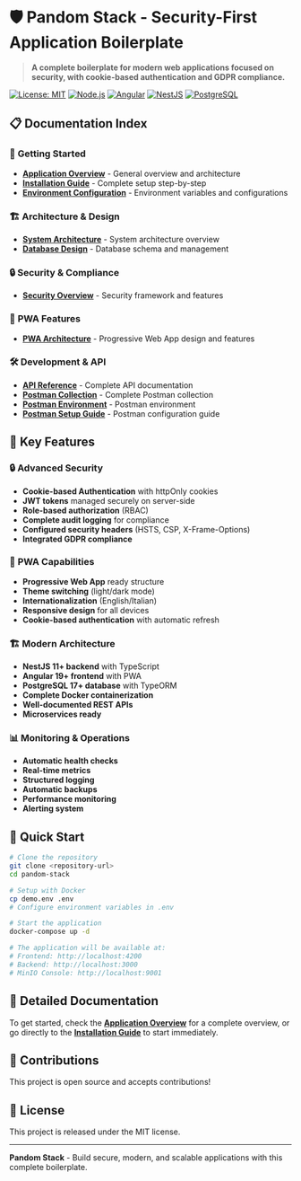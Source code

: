 # 🛡️ Pandom Stack - Security-First Application Boilerplate

> **A complete boilerplate for modern web applications focused on security, with cookie-based authentication and GDPR compliance.**

[![License: MIT](https://img.shields.io/badge/License-MIT-yellow.svg)](https://opensource.org/licenses/MIT)
[![Node.js](https://img.shields.io/badge/Node.js-18+-green.svg)](https://nodejs.org/)
[![Angular](https://img.shields.io/badge/Angular-19+-red.svg)](https://angular.io/)
[![NestJS](https://img.shields.io/badge/NestJS-11+-red.svg)](https://nestjs.com/)
[![PostgreSQL](https://img.shields.io/badge/PostgreSQL-17+-blue.svg)](https://www.postgresql.org/)

## 📋 Documentation Index

### 🚀 **Getting Started**
- [**Application Overview**](./overview.md) - General overview and architecture
- [**Installation Guide**](./installation.md) - Complete setup step-by-step
- [**Environment Configuration**](./configuration/environment-vars.md) - Environment variables and configurations

### 🏗️ **Architecture & Design**
- [**System Architecture**](./architecture/system-architecture.md) - System architecture overview
- [**Database Design**](./architecture/database-design.md) - Database schema and management

### 🔒 **Security & Compliance**
- [**Security Overview**](./security/security-overview.md) - Security framework and features

### 📱 **PWA Features**
- [**PWA Architecture**](./architecture/system-architecture.md#pwa-architecture) - Progressive Web App design and features

### 🛠️ **Development & API**
- [**API Reference**](./api/api-reference.md) - Complete API documentation
- [**Postman Collection**](./api/pandom-postman-collection.json) - Complete Postman collection
- [**Postman Environment**](./api/pandom-postman-environment.json) - Postman environment
- [**Postman Setup Guide**](./api/postman-setup-guide.md) - Postman configuration guide

## 🎯 **Key Features**

### 🔒 **Advanced Security**
- **Cookie-based Authentication** with httpOnly cookies
- **JWT tokens** managed securely on server-side
- **Role-based authorization** (RBAC)
- **Complete audit logging** for compliance
- **Configured security headers** (HSTS, CSP, X-Frame-Options)
- **Integrated GDPR compliance**

### 📱 **PWA Capabilities**
- **Progressive Web App** ready structure
- **Theme switching** (light/dark mode)
- **Internationalization** (English/Italian)
- **Responsive design** for all devices
- **Cookie-based authentication** with automatic refresh

### 🏗️ **Modern Architecture**
- **NestJS 11+ backend** with TypeScript
- **Angular 19+ frontend** with PWA
- **PostgreSQL 17+ database** with TypeORM
- **Complete Docker containerization**
- **Well-documented REST APIs**
- **Microservices ready**

### 📊 **Monitoring & Operations**
- **Automatic health checks**
- **Real-time metrics**
- **Structured logging**
- **Automatic backups**
- **Performance monitoring**
- **Alerting system**

## 🚀 **Quick Start**

```bash
# Clone the repository
git clone <repository-url>
cd pandom-stack

# Setup with Docker
cp demo.env .env
# Configure environment variables in .env

# Start the application
docker-compose up -d

# The application will be available at:
# Frontend: http://localhost:4200
# Backend: http://localhost:3000
# MinIO Console: http://localhost:9001
```

## 📖 **Detailed Documentation**

To get started, check the [**Application Overview**](./overview.md) for a complete overview, or go directly to the [**Installation Guide**](./installation.md) to start immediately.

## 🤝 **Contributions**

This project is open source and accepts contributions!

## 📄 **License**

This project is released under the MIT license.

---

**Pandom Stack** - Build secure, modern, and scalable applications with this complete boilerplate. 